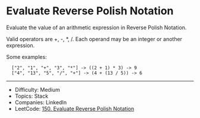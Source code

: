 # Evaluate Reverse Polish Notation

Evaluate the value of an arithmetic expression in Reverse Polish Notation.

Valid operators are +, -, *, /. Each operand may be an integer or another expression.

Some examples:
```
  ["2", "1", "+", "3", "*"] -> ((2 + 1) * 3) -> 9
  ["4", "13", "5", "/", "+"] -> (4 + (13 / 5)) -> 6
```

---

* Difficulty: Medium
* Topics: Stack
* Companies: LinkedIn
* LeetCode: [150. Evaluate Reverse Polish Notation](https://leetcode.com/problems/evaluate-reverse-polish-notation/description/)
